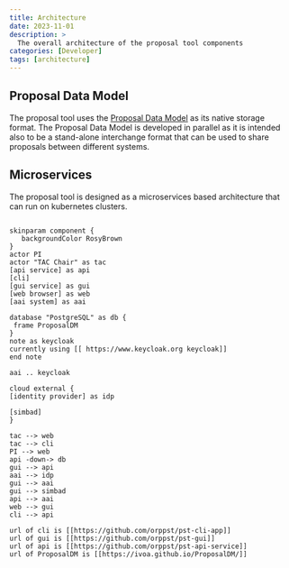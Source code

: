 ```yaml
---
title: Architecture
date: 2023-11-01
description: >
  The overall architecture of the proposal tool components
categories: [Developer]
tags: [architecture]
---
```


## Proposal Data Model

The proposal tool uses the [Proposal Data Model](https://ivoa.github.io/ProposalDM/) as
its native storage format. The Proposal Data Model is developed in parallel as it is
intended also to be a stand-alone interchange format that can be used to share proposals between different systems.


## Microservices

The proposal tool is designed as a microservices based architecture
that can run on kubernetes clusters.


```plantuml

skinparam component {
   backgroundColor RosyBrown
}
actor PI
actor "TAC Chair" as tac
[api service] as api
[cli]
[gui service] as gui
[web browser] as web
[aai system] as aai

database "PostgreSQL" as db {
 frame ProposalDM
}
note as keycloak
currently using [[ https://www.keycloak.org keycloak]]
end note

aai .. keycloak

cloud external {
[identity provider] as idp

[simbad]
}

tac --> web
tac --> cli
PI --> web
api -down-> db
gui --> api
aai --> idp
gui --> aai
gui --> simbad
api --> aai
web --> gui
cli --> api

url of cli is [[https://github.com/orppst/pst-cli-app]]
url of gui is [[https://github.com/orppst/pst-gui]]
url of api is [[https://github.com/orppst/pst-api-service]]
url of ProposalDM is [[https://ivoa.github.io/ProposalDM/]]

```




